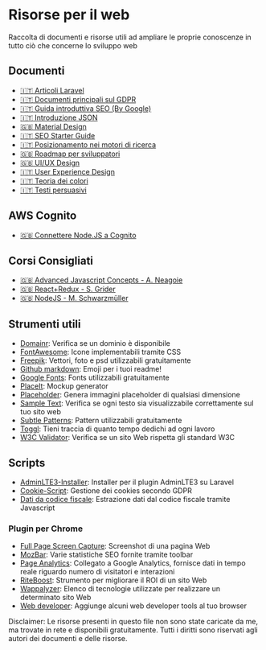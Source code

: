 # Risorse per il web
Raccolta di documenti e risorse utili ad ampliare le proprie conoscenze in tutto ciò che concerne lo sviluppo web

## Documenti
- [:it: Articoli Laravel](http://laravel-italia.it/articoli)
- [:it: Documenti principali sul GDPR](https://www.agendadigitale.eu/cittadinanza-digitale/gdpr-tutto-cio-che-ce-da-sapere-per-essere-preparati/)
- [:it: Guida introduttiva SEO (By Google)](https://support.google.com/webmasters/answer/7451184?hl=it)
- [:it: Introduzione JSON](http://elite.polito.it/files/courses/02CIX/2013/03-JSON.pdf)
- [:uk: Material Design](https://material.io/design/)
- [:it: SEO Starter Guide](https://www.studiosamo.it/wp-content/uploads/2016/05/Guida-SEO-Google.pdf)
- [:it: Posizionamento nei motori di ricerca](https://www.prima-posizione.it/download/guida-posizionamento-motori-ricerca.pdf)
- [:uk: Roadmap per sviluppatori](https://github.com/kamranahmedse/developer-roadmap)
- [:uk: UI/UX Design](https://www.researchgate.net/publication/317660257_User_Interface_and_User_Experience_UIUX_Design)
- [:it: User Experience Design](http://userexperience.boutique/wp-content/uploads/2016/07/user-experience-design-ebook-gratuito-uxboutique.pdf)
- [:it: Teoria dei colori](https://www.politesi.polimi.it/bitstream/10589/18321/1/2011_03_Rossin.pdf)
- [:it: Testi persuasivi](https://www.armandogiorgi.it/wp-content/uploads/2015/07/testi-persuasivi-swipe-files-pronesis.pdf)

## AWS Cognito
- [:uk: Connettere Node.JS a Cognito](https://medium.com/@prasadjay/amazon-cognito-user-pools-in-nodejs-as-fast-as-possible-22d586c5c8ec)

## Corsi Consigliati
- [:uk: Advanced Javascript Concepts - A. Neagoie](https://www.udemy.com/course/advanced-javascript-concepts/)
- [:uk: React+Redux - S. Grider](https://www.udemy.com/course/react-redux/)
- [:uk: NodeJS - M. Schwarzmüller](https://www.udemy.com/course/nodejs-the-complete-guide/)

## Strumenti utili
- [Domainr](https://domainr.com/): Verifica se un dominio è disponibile
- [FontAwesome](https://fontawesome.com): Icone implementabili tramite CSS
- [Freepik](https://www.freepik.com/): Vettori, foto e psd utilizzabili gratuitamente
- [Github markdown](https://gist.github.com/rxaviers/7360908): Emoji per i tuoi readme!
- [Google Fonts](https://fonts.google.com/): Fonts utilizzabili gratuitamente
- [PlaceIt](https://placeit.net/): Mockup generator
- [Placeholder](https://placeholder.com/): Genera immagini placeholder di qualsiasi dimensione
- [Sample Text](http://www.sample-txt.com/): Verifica se ogni testo sia visualizzabile correttamente sul tuo sito web
- [Subtle Patterns](https://www.toptal.com/designers/subtlepatterns/): Pattern utilizzabili gratuitamente
- [Toggl](https://toggl.com/): Tieni traccia di quanto tempo dedichi ad ogni lavoro
- [W3C Validator](https://validator.w3.org/): Verifica se un sito Web rispetta gli standard W3C

## Scripts
- [AdminLTE3-Installer](https://github.com/alessandrodorazio/AdminLTE3-Installer): Installer per il plugin AdminLTE3 su Laravel
- [Cookie-Script](https://cookie-script.com/): Gestione dei cookies secondo GDPR
- [Dati da codice fiscale](https://github.com/alessandrodorazio/Dati-da-codice-fiscale): Estrazione dati dal codice fiscale tramite Javascript

### Plugin per Chrome
- [Full Page Screen Capture](https://chrome.google.com/webstore/detail/full-page-screen-capture/fdpohaocaechififmbbbbbknoalclacl): Screenshot di una pagina Web
- [MozBar](https://chrome.google.com/webstore/detail/mozbar/eakacpaijcpapndcfffdgphdiccmpknp): Varie statistiche SEO fornite tramite toolbar
- [Page Analytics](https://chrome.google.com/webstore/detail/page-analytics-by-google/fnbdnhhicmebfgdgglcdacdapkcihcoh): Collegato a Google Analytics, fornisce dati in tempo reale riguardo numero di visitatori e interazioni
- [RiteBoost](https://chrome.google.com/webstore/detail/riteboost/flookmlccbimcdpnbblpdjhpmjlblfgg): Strumento per migliorare il ROI di un sito Web
- [Wappalyzer](https://www.wappalyzer.com/): Elenco di tecnologie utilizzate per realizzare un determinato sito Web
- [Web developer](https://chrispederick.com/work/web-developer/): Aggiunge alcuni web developer tools al tuo browser

Disclaimer: Le risorse presenti in questo file non sono state caricate da me, ma trovate in rete e disponibili gratuitamente. Tutti i diritti sono riservati agli autori dei documenti e delle risorse.
